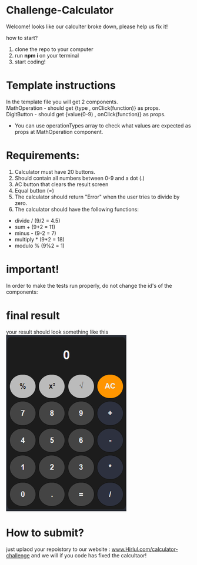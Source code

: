 # Challenge-Calculator

Welcome!
looks like our calculter broke down, please help us fix it!

how to start?

1. clone the repo to your computer
2. run <b> npm i </b> on your terminal
3. start coding!

# Template instructions
In the template file you will get 2 components. </br>
MathOperation - should get {type , onClick(function)} as props. </br>
DigitButton - should get {value(0-9) , onClick(function)} as props. </br>
* You can use operationTypes array to check what values are expected as props at MathOperation component.

# Requirements:

1. Calculator must have 20 buttons.
2. Should contain all numbers between 0-9 and a dot (.)
3. AC button that clears the result screen
4. Equal button (=)
5. The calculator should return "Error" when the user tries to divide by zero.
6. The calculator should have the following functions: </br>
- divide / (9/2 = 4.5)
- sum + (9+2 = 11)
- minus - (9-2 = 7)
- multiply * (9*2 = 18)
- modulo % (9%2 = 1)

# important!

In order to make the tests run properly, do not change the id's of the components:

# final result

your result should look something like this </br>
![calculator](./calc-img.png?raw=true "calculator")

# How to submit?

just uplaod your repoistory to our website : www.Hirlul.com/calculator-challenge
and we will if you code has fixed the calcultaor!
